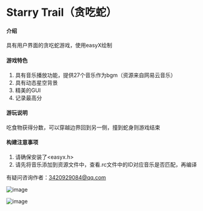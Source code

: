 # Starry Trail（贪吃蛇）

#### 介绍
具有用户界面的贪吃蛇游戏，使用easyX绘制

#### 游戏特色

1.  具有音乐播放功能，提供27个音乐作为bgm（资源来自网易云音乐）
2.  具有动态星空背景
3.  精美的GUI
4.  记录最高分

#### 游玩说明
吃食物获得分数，可以穿越边界回到另一侧，撞到蛇身则游戏结束

#### 构建注意事项
1. 请确保安装了<easyx.h>
2. 请先将音乐添加到资源文件中，查看.rc文件中的ID对应音乐是否匹配，再编译

有疑问咨询作者：3420929084@qq.com

![image](https://github.com/user-attachments/assets/ec2c6e42-de21-4723-8153-125ac2cdc1e8)

![image](https://github.com/user-attachments/assets/96501f13-cc16-4f01-9b5f-51c8ce8e82c5)

